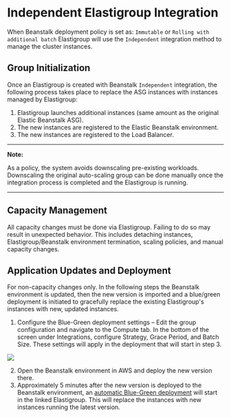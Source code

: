 # Independent Elastigroup Integration

When Beanstalk deployment policy is set as: `Immutable` or `Rolling with additional batch` Elastigroup will use the `Independent` integration method to manage the cluster instances.

## Group Initialization

Once an Elastigroup is created with Beanstalk `Independent` integration, the following process takes place to replace the ASG instances with instances managed by Elastigroup:

1. Elastigroup launches additional instances (same amount as the original Elastic Beanstalk ASG).
2. The new instances are registered to the Elastic Beanstalk environment.
3. The new instances are registered to the Load Balancer.

---

**Note:**

As a policy, the system avoids downscaling pre-existing workloads. Downscaling the original auto-scaling group can be done manually once the integration process is completed and the Elastigroup is running.

---

## Capacity Management

All capacity changes must be done via Elastigroup. Failing to do so may result in unexpected behavior. This includes detaching instances, Elastigroup/Beanstalk environment termination, scaling policies, and manual capacity changes.

## Application Updates and Deployment

For non-capacity changes only. In the following steps the Beanstalk environment is updated, then the new version is imported and a blue/green deployment is initiated to gracefully replace the existing Elastigroup's instances with new, updated instances.

1. Configure the Blue-Green deployment settings – Edit the group configuration and navigate to the Compute tab. In the bottom of the screen under Integrations, configure Strategy, Grace Period, and Batch Size. These settings will apply in the deployment that will start in step 3.

<img src="/elastigroup/_media/independent-elastigroup-integration_1.png" />

2. Open the Beanstalk environment in AWS and deploy the new version there.
3. Approximately 5 minutes after the new version is deployed to the Beanstalk environment, an [automatic Blue-Green deployment](elastigroup/tutorials/elastigroup-actions-menu/deploy-or-roll-elastigroup) will start in the linked Elastigroup. This will replace the instances with new instances running the latest version.
